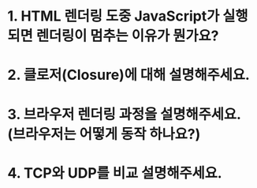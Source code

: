 # 1. HTML 렌더링 도중 JavaScript가 실행되면 렌더링이 멈추는 이유가 뭔가요?

# 2. 클로저(Closure)에 대해 설명해주세요.

# 3. 브라우저 렌더링 과정을 설명해주세요. (브라우저는 어떻게 동작 하나요?)

# 4. TCP와 UDP를 비교 설명해주세요.

